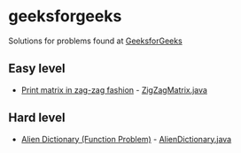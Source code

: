 # geeksforgeeks
Solutions for problems found at [GeeksforGeeks](https://geeksforgeeks.org)

## Easy level
* [Print matrix in zag-zag fashion](https://www.geeksforgeeks.org/print-matrix-zag-zag-fashion/) - [ZigZagMatrix.java](src/test/java/org/alexburchak/geeksforgeeks/easy/zigzag_matrix/ZigZagMatrix.java)

## Hard level
* [Alien Dictionary (Function Problem)](https://practice.geeksforgeeks.org/problems/alien-dictionary/1) - [AlienDictionary.java](src/test/java/org/alexburchak/geeksforgeeks/hard/alien_dictionary/AlienDictionary.java)
